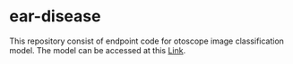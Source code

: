 # ear-disease

This repository consist of endpoint code for otoscope image classification model. The model can be accessed at this [Link](https://drive.google.com/file/d/1-2U4qQy-XrBKlneGYPuLFejJ1HSPaw2Z/view?usp=drive_link).